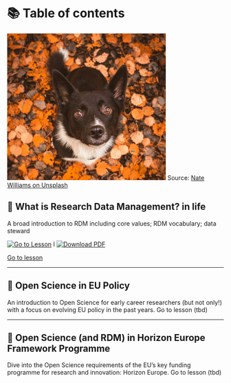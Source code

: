 # 📚 Table of contents

![Image by Nate Williams on Unsplash](attachments/Pasted%20image%2020240612165538.png) Source: [Nate Williams on Unsplash](https://unsplash.com/fr/@primalimagery)

## 📍 What is Research Data Management? in life

A broad introduction to RDM including core values; RDM vocabulary; data steward
 
[![Go to Lesson](https://img.shields.io/badge/Get-Started-black)](https://github.com/LottiePrv/RDM/blob/main/docs/1.%20What%20is%20RDM%3F/RDM%20intro.md) I  [![Download PDF](https://img.shields.io/badge/Download-PDF-red)](file:///Users/lottieprovost/Downloads/PDF%20-%201.%20A%20broad%20introduction%20to%20Research%20Data%20Management%20-%20Research%20Data%20Management%20and%20Open%20Science%20(1).pdf)

[Go to lesson](../PDF%20-%201.%20A%20broad%20introduction%20to%20Research%20Data%20Management%20-%20Research%20Data%20Management%20and%20Open%20Science.pdf)


---
## 📍 Open Science in EU Policy 
An introduction to Open Science for early career researchers (but not only!) with a focus on evolving EU policy in the past years.
Go to lesson (tbd)

---
## 📍 Open Science (and RDM) in Horizon Europe Framework Programme 

Dive into the Open Science requirements of the EU’s key funding programme for research and innovation: Horizon Europe.
Go to lesson (tbd)


